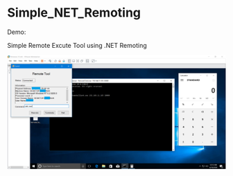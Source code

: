 # Simple_NET_Remoting

Demo:

Simple Remote Excute Tool using .NET Remoting

![](resources/demo.png)
